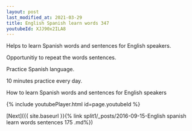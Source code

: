 ```yaml
---
layout: post
last_modified_at: 2021-03-29
title: English Spanish learn words 347 
youtubeId: XJJ90x2ILA8
---
```

 
 
Helps to learn Spanish words and sentences for English speakers.

Opportunitiy to repeat the words sentences. 

Practice Spanish language. 
 
10 minutes practice every day. 
 
How to learn Spanish words and sentences for English speakers 
 
{% include youtubePlayer.html id=page.youtubeId %}
 
 
[Next]({{ site.baseurl }}{% link  split1/_posts/2016-09-15-English spanish learn words sentences 175 .md%})
 
